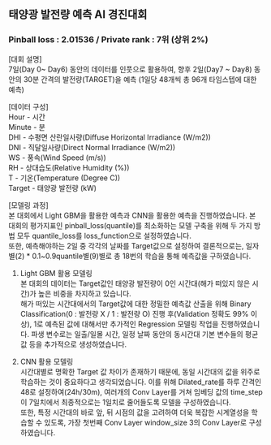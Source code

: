 ## 태양광 발전량 예측 AI 경진대회
### Pinball loss : 2.01536 / Private rank : 7위 (상위 2%)

[대회 설명]   
7일(Day 0~ Day6) 동안의 데이터를 인풋으로 활용하여, 향후 2일(Day7 ~ Day8) 동안의 30분 간격의 발전량(TARGET)을 예측 (1일당 48개씩 총 96개 타임스텝에 대한 예측)

[데이터 구성]   
Hour - 시간   
Minute - 분   
DHI - 수평면 산란일사량(Diffuse Horizontal Irradiance (W/m2))   
DNI - 직달일사량(Direct Normal Irradiance (W/m2))   
WS - 풍속(Wind Speed (m/s))   
RH - 상대습도(Relative Humidity (%))   
T - 기온(Temperature (Degree C))   
Target - 태양광 발전량 (kW)   

[모델링 과정]   
본 대회에서 Light GBM을 활용한 예측과 CNN을 활용한 예측을 진행하였습니다. 본 대회의 평가지표인 pinball_loss(quantile)를 최소화하는 모델 구축을 위해 두 가지 방법 모두 quantile_loss를 loss_function으로 설정하였습니다.    
또한, 예측해야하는 2일 중 각각의 날짜를 Target값으로 설정하여 결론적으로는, 일자별(2) * 0.1~0.9quantile별(9)별로 총 18번의 학습을 통해 예측값을 구하였습니다.   

1) Light GBM 활용 모델링   
본 대회의 데이터는 Target값인 태양광 발전량이 0인 시간대(해가 떠있지 않은 시간)가 높은 비중을 차지하고 있습니다.    
해가 떠있는 시간대에서의 Target값에 대한 정밀한 예측값 산출을 위해 Binary Classification(0 : 발전량 X / 1 : 발전량 O) 진행 후(Validation 정확도 99% 이상), 1로 예측된 값에 대해서만 추가적인 Regression 모델링 작업을 진행하였습니다. 
파생 변수로는 일출/일몰 시간, 일정 날짜 동안의 동시간대 기본 변수들의 평균값 등을 추가적으로 생성하였습니다.    
   
2) CNN 활용 모델링   
시간대별로 명확한 Target 값 차이가 존재하기 때문에, 동일 시간대의 값을 위주로 학습하는 것이 중요하다고 생각되었습니다. 이를 위해 Dilated_rate를 하루 간격인 48로 설정하여(24h/30m), 여러개의 Conv Layer를 거쳐 임베딩 값의 time_step이 7일치에서 최종적으로는 1일치로 줄어들도록 모델을 구성하였습니다.    
또한, 특정 시간대의 바로 앞, 뒤 시점의 값을 고려하여 더욱 복잡한 시계열성을 학습할 수 있도록, 가장 첫번째 Conv Layer window_size 3의 Conv Layer로 구성하였습니다.
